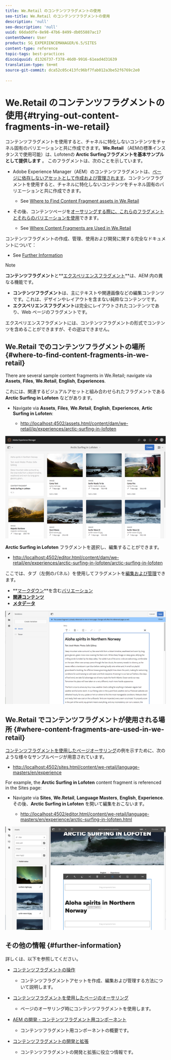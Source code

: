 ```yaml
---
title: We.Retail のコンテンツフラグメントの使用
seo-title: We.Retail のコンテンツフラグメントの使用
description: 'null'
seo-description: 'null'
uuid: 66daddfe-8e98-47b6-8499-db055887ac17
contentOwner: User
products: SG_EXPERIENCEMANAGER/6.5/SITES
content-type: reference
topic-tags: best-practices
discoiquuid: d1326737-f378-46d0-9916-61ead4d31639
translation-type: tm+mt
source-git-commit: dca52c05c413fc96bf7fab012a3be52f6769c2e0

---
```



# We.Retail のコンテンツフラグメントの使用{#trying-out-content-fragments-in-we-retail}

コンテンツフラグメントを使用すると、チャネルに特化しないコンテンツをチャネル固有のバリエーションと共に作成できます。**We.Retail** （AEMの標準インスタンスで使用可能）は、Lofotenの **Arctic Surfingフラグメントを基本サンプルとして提供します** 。 このフラグメントは、次のことを示しています。

* Adobe Experience Manager（AEM）のコンテンツフラグメントは、[ページに依存しないアセットとして作成および管理されます](/help/assets/content-fragments.md)。コンテンツフラグメントを使用すると、チャネルに特化しないコンテンツをチャネル固有のバリエーションと共に作成できます。

   * See [Where to Find Content Fragment assets in We.Retail](#where-to-find-content-fragments-in-we-retail)

* その後、コンテンツページを[オーサリングする際に、これらのフラグメントとそれらのバリエーションを使用](/help/sites-authoring/content-fragments.md)できます。

   * See [Where Content Fragments are Used in We.Retail](#where-content-fragments-are-used-in-we-retail)

コンテンツフラグメントの作成、管理、使用および開発に関する完全なドキュメントについて：

* See [Further Information](#further-information)

>[!NOTE]
>
>**コンテンツフラグメント**&#x200B;と&#x200B;**[エクスペリエンスフラグメント](/help/sites-authoring/experience-fragments.md)**は、AEM 内の異なる機能です。
>
>* **コンテンツフラグメント**&#x200B;は、主にテキストや関連画像などの編集コンテンツです。これは、デザインやレイアウトを含まない純粋なコンテンツです。
>* **エクスペリエンスフラグメント**&#x200B;は完全にレイアウトされたコンテンツであり、Web ページのフラグメントです。
>
>
エクスペリエンスフラグメントには、コンテンツフラグメントの形式でコンテンツを含めることができますが、その逆はできません。

## We.Retail でのコンテンツフラグメントの場所 {#where-to-find-content-fragments-in-we-retail}

There are several sample content fragments in We.Retail; navigate via **Assets**, **Files**, **We.Retail**, **English**, **Experiences**.

これには、関連するビジュアルアセットと組み合わせられたフラグメントである **Arctic Surfing in Lofoten** などがあります。

* Navigate via **Assets**, **Files**, **We.Retail**, **English**, **Experiences**, **Artic Surfing in Lofoten**:

   * [http://localhost:4502/assets.html/content/dam/we-retail/jp/experiences/arctic-surfing-in-lofoten](http://localhost:4502/assets.html/content/dam/we-retail/en/experiences/arctic-surfing-in-lofoten)

![cf-44](assets/cf-44.png)

**Arctic Surfing in Lofoten** フラグメントを選択し、編集することができます。

* [http://localhost:4502/editor.html/content/dam/we-retail/en/experiences/arctic-surfing-in-lofoten/arctic-surfing-in-lofoten](http://localhost:4502/editor.html/content/dam/we-retail/en/experiences/arctic-surfing-in-lofoten/arctic-surfing-in-lofoten)

ここでは、タブ（左側のパネル）を使用してフラグメントを[編集および管理](/help/assets/content-fragments.md)できます。

<!--![](do-not-localize/cf-45-aa.png) ![](do-not-localize/cf-45-a.png) ASSET does not exist-->

* **[マークダウン](/help/assets/content-fragments-variations.md)**を含む[バリエーション](/help/assets/content-fragments-markdown.md)
* **[関連コンテンツ](/help/assets/content-fragments-assoc-content.md)**
* **[メタデータ](/help/assets/content-fragments-metadata.md)**

![cf-46](assets/cf-46.png)

## We.Retail でコンテンツフラグメントが使用される場所 {#where-content-fragments-are-used-in-we-retail}

[コンテンツフラグメントを使用したページオーサリング](/help/sites-authoring/content-fragments.md)の例を示すために、次のような様々なサンプルページが用意されています。

* [http://localhost:4502/sites.html/content/we-retail/language-masters/en/experience](http://localhost:4502/sites.html/content/we-retail/language-masters/en/experience)

For example, the **Arctic Surfing in Lofoten** content fragment is referenced in the Sites page:

* Navigate via **Sites**, **We.Retail**, **Language Masters**, **English**, **Experience**. その後、**Arctic Surfing in Lofoten** を開いて編集をおこないます。

   * [http://localhost:4502/editor.html/content/we-retail/language-masters/en/experience/arctic-surfing-in-lofoten.html](http://localhost:4502/editor.html/content/we-retail/language-masters/en/experience/arctic-surfing-in-lofoten.html)

![cf-53](assets/cf-53.png)

## その他の情報 {#further-information}

詳しくは、以下を参照してください。

* [コンテンツフラグメントの操作](/help/assets/content-fragments.md)

   * コンテンツフラグメントアセットを作成、編集および管理する方法について説明します。

* [コンテンツフラグメントを使用したページのオーサリング](/help/sites-authoring/content-fragments.md)

   * ページのオーサリング時にコンテンツフラグメントを使用します。

* [AEM の開発 - コンテンツフラグメント用コンポーネント](/help/sites-developing/components-content-fragments.md)

   * コンテンツフラグメント用コンポーネントの概要です。

* [コンテンツフラグメントの開発と拡張](/help/sites-developing/customizing-content-fragments.md)

   * コンテンツフラグメントの開発と拡張に役立つ情報です。

